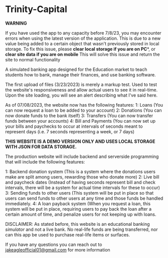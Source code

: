 # Trinity-Capital

**WARNING**

If you have used the app to any capacity before 7/8/23, you may encounter errors when using the latest version of the application. 
This is due to a new value being added to a certain object that wasn't previously stored in local storage. 
To fix this issue, please **clear local storage if you are on PC***, or **clear site data if you are on mobile** 
This will solve this issue and return the site to normal functionality 

A simulated banking app designed for the Education market to teach students how to bank, manage their finances, and use banking software.

The first upload of files (3/23/2023) is merely a markup test. Used to test the website's responsiveness and allow actual users to see it in real-time. Upon the site loading, you will see an alert describing what I've said here. 

As of 07/08/2023, the website now has the following features:
1: Loans (You can now request a loan to be added to your account)
2: Donations (You can now donate funds to the bank itself)
3: Transfers (You can now transfer funds between your accounts)
4: Bill and Payments (You can now set up your bills and paychecks to occur at intervals of seconds meant to represent days (i.e. 7 seconds representing a week, or 7 days) 

**THIS WEBSITE IS A DEMO VERSION ONLY AND USES LOCAL STORAGE WITH JSON FOR DATA STORAGE.** 

The production website will include backend and serverside programming that will include the following features: 

1: Backend donation system (This is a system where the donations users make are split among users, rewarding those who donate more) 
2: Live bill and paycheck dates (Instead of having seconds represent bill and check intervals, there will be a system for actual time intervals for these to occur) 
3: Sending funds to other users (This system will be put in place so that users can send funds to other users at any time and those funds be handled immediately. 
4: A loan payback system (When you request a loan, this system will be put in place, requiring users to pay back the loan after a certain amount of time, and penalize users for not keeping up with loans. 

DISCLAIMER: As stated before, this website is an educational banking *simulator* and not a live bank. No real-life funds are being transferred, nor can this app be used to purchase real-life items or surfaces. 

If you have any questions you can reach out to jakeagleofficial01@gmail.com for more information

